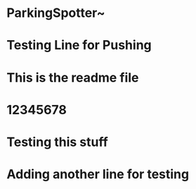 # ParkingSpotter~
# Testing Line for Pushing
# This is the readme file
# 12345678
# Testing this stuff
# Adding another line for testing